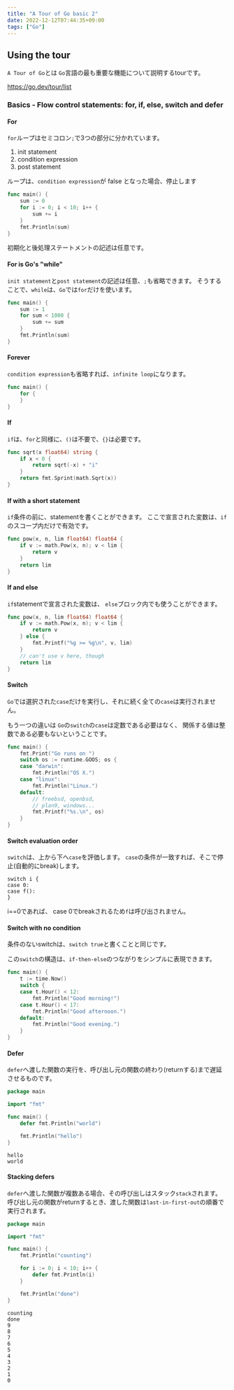 ```yaml
---
title: "A Tour of Go basic 2"
date: 2022-12-12T07:44:35+09:00
tags: ["Go"]
---
```

## Using the tour

`A Tour of Go`とは
`Go`言語の最も重要な機能について説明するtourです。

https://go.dev/tour/list

### Basics - Flow control statements: for, if, else, switch and defer

#### For

`for`ループはセミコロン`;`で3つの部分に分かれています。

1. init statement
2. condition expression
3. post statement

ループは、`condition expression`が false となった場合、停止します

```Go
func main() {
	sum := 0
	for i := 0; i < 10; i++ {
		sum += i
	}
	fmt.Println(sum)
}
```

初期化と後処理ステートメントの記述は任意です。

#### For is Go's "while"

`init statement`と`post statement`の記述は任意、`;`も省略できます。
そうすることで、`while`は、`Go`では`for`だけを使います。

```Go
func main() {
	sum := 1
	for sum < 1000 {
		sum += sum
	}
	fmt.Println(sum)
}
```

#### Forever

`condition expression`も省略すれば、`infinite loop`になります。

```Go
func main() {
	for {
	}
}
```

#### If

`if`は、`for`と同様に、`()`は不要で、`{}`は必要です。

```Go
func sqrt(x float64) string {
	if x < 0 {
		return sqrt(-x) + "i"
	}
	return fmt.Sprint(math.Sqrt(x))
}
```

#### If with a short statement

`if`条件の前に、statementを書くことができます。
ここで宣言された変数は、`if`のスコープ内だけで有効です。

```Go
func pow(x, n, lim float64) float64 {
	if v := math.Pow(x, n); v < lim {
		return v
	}
	return lim
}
```

#### If and else

`if`statementで宣言された変数は、 `else`ブロック内でも使うことができます。

```Go
func pow(x, n, lim float64) float64 {
	if v := math.Pow(x, n); v < lim {
		return v
	} else {
		fmt.Printf("%g >= %g\n", v, lim)
	}
	// can't use v here, though
	return lim
}
```

#### Switch

`Go`では選択された`case`だけを実行し、それに続く全ての`case`は実行されません。

もう一つの違いは
`Go`の`switch`の`case`は定数である必要はなく、
関係する値は整数である必要もないということです。

```Go
func main() {
	fmt.Print("Go runs on ")
	switch os := runtime.GOOS; os {
	case "darwin":
		fmt.Println("OS X.")
	case "linux":
		fmt.Println("Linux.")
	default:
		// freebsd, openbsd,
		// plan9, windows...
		fmt.Printf("%s.\n", os)
	}
}
```

#### Switch evaluation order

`switch`は、上から下へ`case`を評価します。
`case`の条件が一致すれば、そこで停止(自動的にbreak)します。

```
switch i {
case 0:
case f():
}
```

i==0であれば、 case 0でbreakされるため`f`は呼び出されません。

#### Switch with no condition

条件のないswitchは、`switch true`と書くことと同じです。

この`switch`の構造は、`if-then-else`のつながりをシンプルに表現できます。

```Go
func main() {
	t := time.Now()
	switch {
	case t.Hour() < 12:
		fmt.Println("Good morning!")
	case t.Hour() < 17:
		fmt.Println("Good afternoon.")
	default:
		fmt.Println("Good evening.")
	}
}
```

#### Defer

`defer`へ渡した関数の実行を、呼び出し元の関数の終わり(returnする)まで遅延させるものです。

```Go 
package main

import "fmt"

func main() {
	defer fmt.Println("world")

	fmt.Println("hello")
}

```

```zsh:output
hello
world
```

#### Stacking defers

`defer`へ渡した関数が複数ある場合、その呼び出しはスタック`stack`されます。
呼び出し元の関数がreturnするとき、渡した関数は`last-in-first-out`の順番で実行されます。

```Go
package main

import "fmt"

func main() {
	fmt.Println("counting")

	for i := 0; i < 10; i++ {
		defer fmt.Println(i)
	}

	fmt.Println("done")
}
```

```zsh:output
counting
done
9
8
7
6
5
4
3
2
1
0
```
